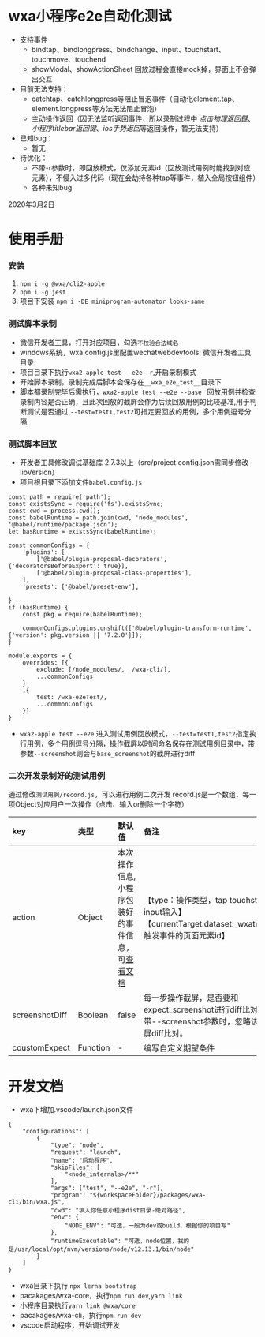 # wxa小程序e2e自动化测试
* 支持事件
	* bindtap、bindlongpress、bindchange、input、touchstart、touchmove、touchend
    * showModal、showActionSheet 回放过程会直接mock掉，界面上不会弹出交互
* 目前无法支持：
    * catchtap、catchlongpress等阻止冒泡事件（自动化element.tap、element.longpress等方法无法阻止冒泡）
	* 主动操作返回（因无法监听返回事件，所以录制过程中 *点击物理返回键*、*小程序titlebar返回键*、*ios手势返回*等返回操作，暂无法支持）
* 已知bug：
    * 暂无
* 待优化：
    * 不带-r参数时，即回放模式，仅添加元素id（回放测试用例时能找到对应元素），不侵入过多代码（现在会劫持各种tap等事件，植入全局按钮组件）
    * 各种未知bug

2020年3月2日
# 使用手册

### 安装
1. `npm i -g @wxa/cli2-apple`
2. `npm i -g jest`
3. 项目下安装 `npm i -DE miniprogram-automator looks-same`

### 测试脚本录制
* 微信开发者工具，打开对应项目，勾选`不校验合法域名`
* windows系统，wxa.config.js里配置wechatwebdevtools: 微信开发者工具目录
* 项目目录下执行`wxa2-apple test --e2e -r`,开启录制模式
* 开始脚本录制，录制完成后脚本会保存在`__wxa_e2e_test__`目录下
* 脚本都录制完毕后需执行，`wxa2-apple test --e2e --base ` 回放用例并检查录制内容是否正确，且此次回放的截屏会作为后续回放用例的比较基准,用于判断测试是否通过,`--test=test1,test2`可指定要回放的用例，多个用例逗号分隔

### 测试脚本回放
* 开发者工具修改调试基础库 2.7.3以上（src/project.config.json需同步修改libVersion）
* 项目根目录下添加文件`babel.config.js`

```
const path = require('path');
const existsSync = require('fs').existsSync;
const cwd = process.cwd();
const babelRuntime = path.join(cwd, 'node_modules', '@babel/runtime/package.json');
let hasRuntime = existsSync(babelRuntime);

const commonConfigs = {
    'plugins': [
        ['@babel/plugin-proposal-decorators', {'decoratorsBeforeExport': true}],
        ['@babel/plugin-proposal-class-properties'],
    ],
    'presets': ['@babel/preset-env'],

}
if (hasRuntime) {
    const pkg = require(babelRuntime);

    commonConfigs.plugins.unshift(['@babel/plugin-transform-runtime', {'version': pkg.version || '7.2.0'}]);
}

module.exports = {
    overrides: [{
        exclude: [/node_modules/,  /wxa-cli/],
        ...commonConfigs
    }
    ,{
        test: /wxa-e2eTest/,
        ...commonConfigs
    }]
}
```
* `wxa2-apple test --e2e` 进入测试用例回放模式，`--test=test1,test2`指定执行用例，多个用例逗号分隔，操作截屏以时间命名保存在测试用例目录中，带参数`--screenshot`则会与`base_screenshot`的截屏进行diff


### 二次开发录制好的测试用例
通过修改`测试用例/record.js`，可以进行用例二次开发
record.js是一个数组，每一项Object对应用户一次操作（点击、输入or删除一个字符）

|key|类型|默认值|备注|
| :-----| :---- | :---- | :---- |
| action | Object| 本次操作信息,小程序包装好的事件信息，可<a href="https://developers.weixin.qq.com/miniprogram/dev/framework/view/wxml/event.html">查看文档</a> | 【type：操作类型，tap touchstart点击，input输入】<br> 【currentTarget.dataset._wxatestuniqueid：触发事件的页面元素id】<br/>|
| screenshotDiff | Boolean| false | 每一步操作截屏，是否要和expect_screenshot进行diff比对。启动命令带--screenshot参数时，忽略该配置，都会截屏diff比对。 |
| coustomExpect | Function| - | 编写自定义期望条件 |




# 开发文档
* wxa下增加.vscode/launch.json文件
```
{
    "configurations": [
        {
            "type": "node",
            "request": "launch",
            "name": "启动程序",
            "skipFiles": [
                "<node_internals>/**"
            ],
            "args": ["test", "--e2e", "-r"],
            "program": "${workspaceFolder}/packages/wxa-cli/bin/wxa.js",
            "cwd": "填入你任意小程序dist目录-绝对路径",
            "env": {
                "NODE_ENV": "可选，一般为dev或build，根据你的项目写"
            },
            "runtimeExecutable": "可选，node位置，我的是/usr/local/opt/nvm/versions/node/v12.13.1/bin/node"
        }
    ]
}
```
* wxa目录下执行 `npx lerna bootstrap`
* pacakages/wxa-core，执行`npm run dev`,`yarn link`
* 小程序目录执行`yarn link @wxa/core`
* pacakages/wxa-cli，执行`npm run dev`
* vscode启动程序，开始调试开发

